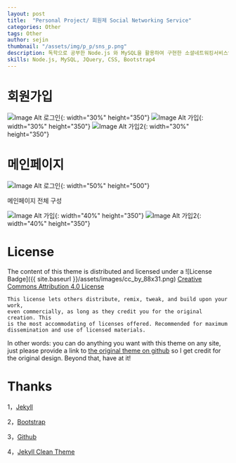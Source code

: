 ```yaml
---
layout: post
title:  "Personal Project/ 회원제 Social Networking Service"
categories: Other
tags: Other
author: sejin
thumbnail: "/assets/img/p_p/sns_p.png"
description: 독학으로 공부한 Node.js 와 MySQL을 활용하여 구현한 소셜네트워킹서비스입니다. 친구기능, 회원태그기능, 해쉬태그기능 등이 구현되어 있습니다.
skills: Node.js, MySQL, JQuery, CSS, Bootstrap4 
---
```


회원가입
============

![Image Alt 로그인]({{site.url}}/assets/img/p_p/sns_p.png){: width="30%" height="350"} 
![Image Alt 가입]({{site.url}}/assets/img/p_p/join1.png){: width="30%" height="350"} 
![Image Alt 가입2]({{site.url}}/assets/img/p_p/join_2.png){: width="30%" height="350"}

메인페이지
=======

![Image Alt 로그인]({{site.url}}/assets/img/p_p/main1.png){: width="50%" height="500"}  

메인페이지 전체 구성  

![Image Alt 가입]({{site.url}}/assets/img/p_p/main2.png){: width="40%" height="350"} 
![Image Alt 가입2]({{site.url}}/assets/img/p_p/timeLine.png){: width="40%" height="350"}



License
=======

The content of this theme is distributed and licensed under a
![License Badge]({{ site.baseurl }}/assets/images/cc_by_88x31.png)
[Creative Commons Attribution 4.0 License](https://creativecommons.org/licenses/by/4.0/legalcode)

    This license lets others distribute, remix, tweak, and build upon your work,
    even commercially, as long as they credit you for the original creation. This
    is the most accommodating of licenses offered. Recommended for maximum
    dissemination and use of licensed materials.

In other words: you can do anything you want with this theme on any site, just please
provide a link to [the original theme on github](https://github.com/zxixia/jekyll-xixia)
so I get credit for the original design. Beyond that, have at it!

Thanks
======

1，[Jekyll][jekyll-url]

2，[Bootstrap][bootstrap-url]

3，[Github][github-url]

4，[Jekyll Clean Theme][Jekyll-Clean-Theme-url]

[jekyll-url]: http://jekyllrb.com/
[bootstrap-url]: http://getbootstrap.com/
[github-url]: https://github.com/
[Jekyll-Clean-Theme-url]: https://github.com/scotte/jekyll-clean
[xixia-url]: http://xixia.info/